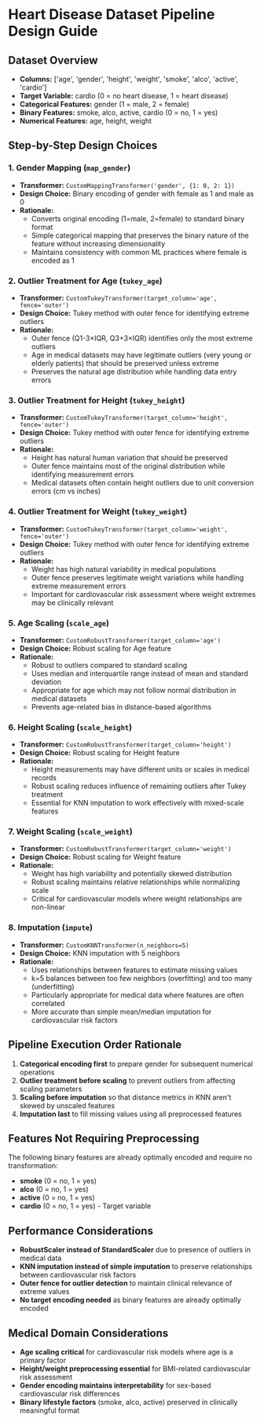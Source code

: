 # Heart Disease Dataset Pipeline Design Guide

## Dataset Overview
- **Columns:** ['age', 'gender', 'height', 'weight', 'smoke', 'alco', 'active', 'cardio']
- **Target Variable:** cardio (0 = no heart disease, 1 = heart disease)
- **Categorical Features:** gender (1 = male, 2 = female)
- **Binary Features:** smoke, alco, active, cardio (0 = no, 1 = yes)
- **Numerical Features:** age, height, weight

## Step-by-Step Design Choices

### 1. Gender Mapping (`map_gender`)
* **Transformer:** `CustomMappingTransformer('gender', {1: 0, 2: 1})`
* **Design Choice:** Binary encoding of gender with female as 1 and male as 0
* **Rationale:** 
  * Converts original encoding (1=male, 2=female) to standard binary format
  * Simple categorical mapping that preserves the binary nature of the feature without increasing dimensionality
  * Maintains consistency with common ML practices where female is encoded as 1

### 2. Outlier Treatment for Age (`tukey_age`)
* **Transformer:** `CustomTukeyTransformer(target_column='age', fence='outer')`
* **Design Choice:** Tukey method with outer fence for identifying extreme outliers
* **Rationale:**
  * Outer fence (Q1-3×IQR, Q3+3×IQR) identifies only the most extreme outliers
  * Age in medical datasets may have legitimate outliers (very young or elderly patients) that should be preserved unless extreme
  * Preserves the natural age distribution while handling data entry errors

### 3. Outlier Treatment for Height (`tukey_height`)
* **Transformer:** `CustomTukeyTransformer(target_column='height', fence='outer')`
* **Design Choice:** Tukey method with outer fence for identifying extreme outliers
* **Rationale:**
  * Height has natural human variation that should be preserved
  * Outer fence maintains most of the original distribution while identifying measurement errors
  * Medical datasets often contain height outliers due to unit conversion errors (cm vs inches)

### 4. Outlier Treatment for Weight (`tukey_weight`)
* **Transformer:** `CustomTukeyTransformer(target_column='weight', fence='outer')`
* **Design Choice:** Tukey method with outer fence for identifying extreme outliers
* **Rationale:**
  * Weight has high natural variability in medical populations
  * Outer fence preserves legitimate weight variations while handling extreme measurement errors
  * Important for cardiovascular risk assessment where weight extremes may be clinically relevant

### 5. Age Scaling (`scale_age`)
* **Transformer:** `CustomRobustTransformer(target_column='age')`
* **Design Choice:** Robust scaling for Age feature
* **Rationale:**
  * Robust to outliers compared to standard scaling
  * Uses median and interquartile range instead of mean and standard deviation
  * Appropriate for age which may not follow normal distribution in medical datasets
  * Prevents age-related bias in distance-based algorithms

### 6. Height Scaling (`scale_height`)
* **Transformer:** `CustomRobustTransformer(target_column='height')`
* **Design Choice:** Robust scaling for Height feature
* **Rationale:**
  * Height measurements may have different units or scales in medical records
  * Robust scaling reduces influence of remaining outliers after Tukey treatment
  * Essential for KNN imputation to work effectively with mixed-scale features

### 7. Weight Scaling (`scale_weight`)
* **Transformer:** `CustomRobustTransformer(target_column='weight')`
* **Design Choice:** Robust scaling for Weight feature
* **Rationale:**
  * Weight has high variability and potentially skewed distribution
  * Robust scaling maintains relative relationships while normalizing scale
  * Critical for cardiovascular models where weight relationships are non-linear

### 8. Imputation (`impute`)
* **Transformer:** `CustomKNNTransformer(n_neighbors=5)`
* **Design Choice:** KNN imputation with 5 neighbors
* **Rationale:**
  * Uses relationships between features to estimate missing values
  * k=5 balances between too few neighbors (overfitting) and too many (underfitting)
  * Particularly appropriate for medical data where features are often correlated
  * More accurate than simple mean/median imputation for cardiovascular risk factors

## Pipeline Execution Order Rationale

1. **Categorical encoding first** to prepare gender for subsequent numerical operations
2. **Outlier treatment before scaling** to prevent outliers from affecting scaling parameters
3. **Scaling before imputation** so that distance metrics in KNN aren't skewed by unscaled features
4. **Imputation last** to fill missing values using all preprocessed features

## Features Not Requiring Preprocessing

The following binary features are already optimally encoded and require no transformation:
- **smoke** (0 = no, 1 = yes)
- **alco** (0 = no, 1 = yes) 
- **active** (0 = no, 1 = yes)
- **cardio** (0 = no, 1 = yes) - Target variable

## Performance Considerations

* **RobustScaler instead of StandardScaler** due to presence of outliers in medical data
* **KNN imputation instead of simple imputation** to preserve relationships between cardiovascular risk factors
* **Outer fence for outlier detection** to maintain clinical relevance of extreme values
* **No target encoding needed** as binary features are already optimally encoded

## Medical Domain Considerations

* **Age scaling critical** for cardiovascular risk models where age is a primary factor
* **Height/weight preprocessing essential** for BMI-related cardiovascular risk assessment
* **Gender encoding maintains interpretability** for sex-based cardiovascular risk differences
* **Binary lifestyle factors** (smoke, alco, active) preserved in clinically meaningful format